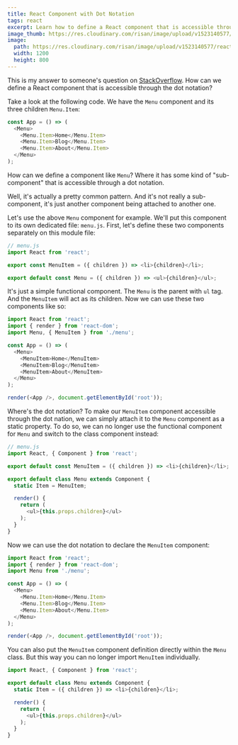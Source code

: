 ```yaml
---
title: React Component with Dot Notation
tags: react
excerpt: Learn how to define a React component that is accessible through the dot notation. A common component pattern to show a parent-child relation.
image_thumb: https://res.cloudinary.com/risan/image/upload/v1523140577/react-small_hvt1j2.png
image:
  path: https://res.cloudinary.com/risan/image/upload/v1523140577/react_vl8vjo.png
  width: 1200
  height: 800
---
```

This is my answer to someone's question on [StackOverflow](https://stackoverflow.com/questions/49256472/react-how-to-extend-a-component-that-has-child-components-and-keep-them/49258038#answer-49258038). How can we define a React component that is accessible through the dot notation?

Take a look at the following code. We have the `Menu` component and its three children `Menu.Item`:

```js
const App = () => (
  <Menu>
    <Menu.Item>Home</Menu.Item>
    <Menu.Item>Blog</Menu.Item>
    <Menu.Item>About</Menu.Item>
  </Menu>
);
```

How can we define a component like `Menu`? Where it has some kind of "sub-component" that is accessible through a dot notation.

Well, it's actually a pretty common pattern. And it's not really a sub-component, it's just another component being attached to another one.

Let's use the above `Menu` component for example. We'll put this component to its own dedicated file: `menu.js`. First, let's define these two components separately on this module file:

```js
// menu.js
import React from 'react';

export const MenuItem = ({ children }) => <li>{children}</li>;

export default const Menu = ({ children }) => <ul>{children}</ul>;
```

It's just a simple functional component. The `Menu` is the parent with `ul` tag. And the `MenuItem` will act as its children. Now we can use these two components like so:

```js
import React from 'react';
import { render } from 'react-dom';
import Menu, { MenuItem } from './menu';

const App = () => (
  <Menu>
    <MenuItem>Home</MenuItem>
    <MenuItem>Blog</MenuItem>
    <MenuItem>About</MenuItem>
  </Menu>
);

render(<App />, document.getElementById('root'));
```

Where's the dot notation? To make our `MenuItem` component accessible through the dot nation, we can simply attach it to the `Menu` component as a static property. To do so, we can no longer use the functional component for `Menu` and switch to the class component instead:

```js
// menu.js
import React, { Component } from 'react';

export default const MenuItem = ({ children }) => <li>{children}</li>;

export default class Menu extends Component {
  static Item = MenuItem;

  render() {
    return (
      <ul>{this.props.children}</ul>
    );
  }
}
```

Now we can use the dot notation to declare the `MenuItem` component:

```js
import React from 'react';
import { render } from 'react-dom';
import Menu from './menu';

const App = () => (
  <Menu>
    <Menu.Item>Home</Menu.Item>
    <Menu.Item>Blog</Menu.Item>
    <Menu.Item>About</Menu.Item>
  </Menu>
);

render(<App />, document.getElementById('root'));
```

You can also put the `MenuItem` component definition directly within the `Menu` class. But this way you can no longer import `MenuItem` individually.

```js
import React, { Component } from 'react';

export default class Menu extends Component {
  static Item = ({ children }) => <li>{children}</li>;

  render() {
    return (
      <ul>{this.props.children}</ul>
    );
  }
}
```

